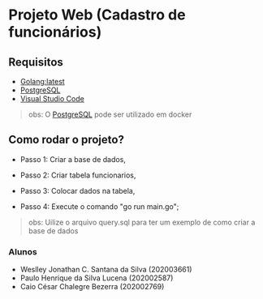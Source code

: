 # Projeto Web (Cadastro de funcionários)

## Requisitos

- [Golang:latest](https://go.dev/learn/)
- [PostgreSQL](https://www.postgresql.org/download/)
- [Visual Studio Code](https://code.visualstudio.com/download)

> obs: O [PostgreSQL](https://hub.docker.com/_/postgres) pode ser utilizado em docker

## Como rodar o projeto?

- Passo 1: Criar a base de dados,

- Passo 2: Criar tabela funcionarios,

- Passo 3: Colocar dados na tabela,

- Passo 4: Execute o comando "go run main.go";

> obs: Uilize o arquivo query.sql para ter um exemplo de como criar a base de dados

### Alunos

- Weslley Jonathan C. Santana da Silva (202003661)
- Paulo Henrique da Silva Lucena (202002587)
- Caio César Chalegre Bezerra (202002769)